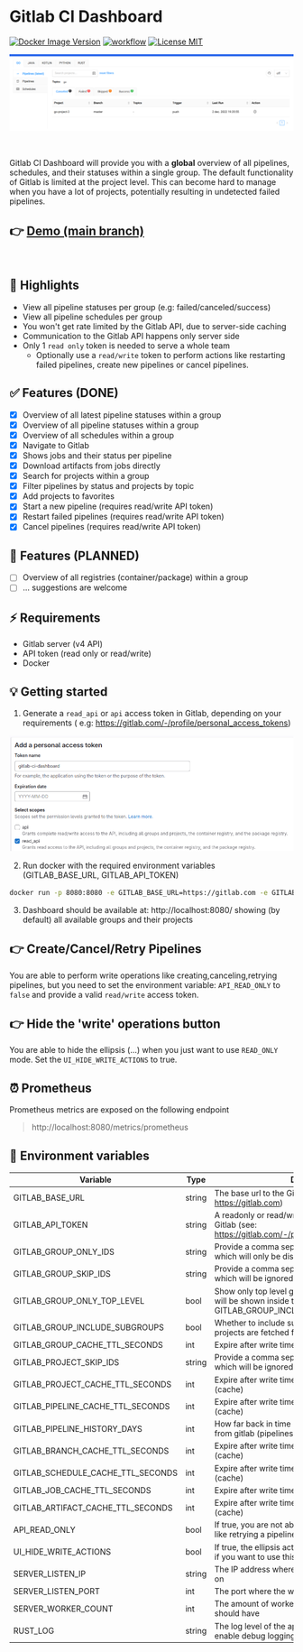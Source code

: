 # Gitlab CI Dashboard

[![Docker Image Version](https://img.shields.io/docker/v/larscom/gitlab-ci-dashboard?sort=semver&label=latest%20release&color=blue)](https://hub.docker.com/r/larscom/gitlab-ci-dashboard)
[![workflow](https://github.com/larscom/gitlab-ci-dashboard/actions/workflows/workflow.yml/badge.svg)](https://github.com/larscom/gitlab-ci-dashboard/actions/workflows/workflow.yml)
[![License MIT](https://img.shields.io/badge/License-MIT-yellow.svg)](https://opensource.org/licenses/MIT)

![Preview](https://github.com/larscom/gitlab-ci-dashboard/blob/main/.github/img/preview.png)

<br />

Gitlab CI Dashboard will provide you with a **global** overview of all pipelines, schedules, and their statuses within a
single group.
The default functionality of Gitlab is limited at the project level. This can become hard to manage when you have a lot
of
projects, potentially resulting in undetected failed pipelines.

## 👉 [Demo (main branch)](https://gitlab-ci-dashboard.larscom.nl)

<br />

## 🚀 Highlights

- View all pipeline statuses per group (e.g: failed/canceled/success)
- View all pipeline schedules per group
- You won't get rate limited by the Gitlab API, due to server-side caching
- Communication to the Gitlab API happens only server side
- Only 1 `read only` token is needed to serve a whole team
    - Optionally use a `read/write` token to perform actions like restarting failed pipelines, create new pipelines or
      cancel pipelines.

## ✅ Features (DONE)

- [x] Overview of all latest pipeline statuses within a group
- [x] Overview of all pipeline statuses within a group
- [x] Overview of all schedules within a group
- [x] Navigate to Gitlab
- [x] Shows jobs and their status per pipeline
- [x] Download artifacts from jobs directly
- [x] Search for projects within a group
- [x] Filter pipelines by status and projects by topic
- [x] Add projects to favorites
- [x] Start a new pipeline (requires read/write API token)
- [x] Restart failed pipelines (requires read/write API token)
- [x] Cancel pipelines (requires read/write API token)

## 📒 Features (PLANNED)

- [ ] Overview of all registries (container/package) within a group
- [ ] ... suggestions are welcome

## ⚡️ Requirements

- Gitlab server (v4 API)
- API token (read only or read/write)
- Docker

## 💡 Getting started

1. Generate a `read_api` or `api` access token in Gitlab, depending on your requirements (
   e.g: https://gitlab.com/-/profile/personal_access_tokens)

![Access Token](https://github.com/larscom/gitlab-ci-dashboard/blob/main/.github/img/access_token.png)

2. Run docker with the required environment variables (GITLAB_BASE_URL, GITLAB_API_TOKEN)

```bash
docker run -p 8080:8080 -e GITLAB_BASE_URL=https://gitlab.com -e GITLAB_API_TOKEN=my_token larscom/gitlab-ci-dashboard:latest
```

3. Dashboard should be available at: http://localhost:8080/ showing (by default) all available groups and their
   projects

## 👉 Create/Cancel/Retry Pipelines

You are able to perform write operations like creating,canceling,retrying pipelines, but you need to set the environment
variable: `API_READ_ONLY` to `false` and provide a valid `read/write` access token.

## 👉 Hide the 'write' operations button

You are able to hide the ellipsis (...) when you just want to use `READ_ONLY` mode. Set the `UI_HIDE_WRITE_ACTIONS` to
true.

## ⏰ Prometheus

Prometheus metrics are exposed on the following endpoint

> http://localhost:8080/metrics/prometheus

## 🔌 Environment variables

| Variable                          | Type   | Description                                                                                                                        | Required | Default      |
|-----------------------------------|--------|------------------------------------------------------------------------------------------------------------------------------------|----------|--------------|
| GITLAB_BASE_URL                   | string | The base url to the Gitlab server (e.g: https://gitlab.com)                                                                        | yes      |              |
| GITLAB_API_TOKEN                  | string | A readonly or read/write access token generated in Gitlab (see: https://gitlab.com/-/profile/personal_access_tokens)               | yes      |              |
| GITLAB_GROUP_ONLY_IDS             | string | Provide a comma seperated string of group ids which will only be displayed (e.g: 123,789,888)                                      | no       |              |
| GITLAB_GROUP_SKIP_IDS             | string | Provide a comma seperated string of group ids which will be ignored (e.g: 123,789,888)                                             | no       |              |
| GITLAB_GROUP_ONLY_TOP_LEVEL       | bool   | Show only top level groups, projects in sub groups will be shown inside the top level groups (see: GITLAB_GROUP_INCLUDE_SUBGROUPS) | no       | true         |
| GITLAB_GROUP_INCLUDE_SUBGROUPS    | bool   | Whether to include subgroup projects whenever projects are fetched for a specific group                                            | no       | true         |
| GITLAB_GROUP_CACHE_TTL_SECONDS    | int    | Expire after write time in seconds for groups (cache)                                                                              | no       | 300          |
| GITLAB_PROJECT_SKIP_IDS           | string | Provide a comma seperated string of project ids which will be ignored (e.g: 123,789,888)                                           | no       |              |
| GITLAB_PROJECT_CACHE_TTL_SECONDS  | int    | Expire after write time in seconds for projects (cache)                                                                            | no       | 300          |
| GITLAB_PIPELINE_CACHE_TTL_SECONDS | int    | Expire after write time in seconds for pipelines (cache)                                                                           | no       | 5            |
| GITLAB_PIPELINE_HISTORY_DAYS      | int    | How far back in time (days), it should fetch pipelines from gitlab (pipelines tab only)                                            | no       | 5            |
| GITLAB_BRANCH_CACHE_TTL_SECONDS   | int    | Expire after write time in seconds for branches (cache)                                                                            | no       | 60           |
| GITLAB_SCHEDULE_CACHE_TTL_SECONDS | int    | Expire after write time in seconds for schedules (cache)                                                                           | no       | 300          |
| GITLAB_JOB_CACHE_TTL_SECONDS      | int    | Expire after write time in seconds for jobs (cache)                                                                                | no       | 5            |
| GITLAB_ARTIFACT_CACHE_TTL_SECONDS | int    | Expire after write time in seconds for artifacts (cache)                                                                           | no       | 1800         |
| API_READ_ONLY                     | bool   | If true, you are not able to perform 'write' operations like retrying a pipeline                                                   | no       | true         |
| UI_HIDE_WRITE_ACTIONS             | bool   | If true, the ellipsis action button (...) is hidden, handy if you want to use this application in read-only mode                   | no       | false        |
| SERVER_LISTEN_IP                  | string | The IP address where the web server should listen on                                                                               | no       | 0.0.0.0      |
| SERVER_LISTEN_PORT                | int    | The port where the web server should listen on                                                                                     | no       | 8080         |
| SERVER_WORKER_COUNT               | int    | The amount of worker threads the web server should have                                                                            | no       | CPU specific |
| RUST_LOG                          | string | The log level of the application, set to "debug" to enable debug logging                                                           | no       | info         |
